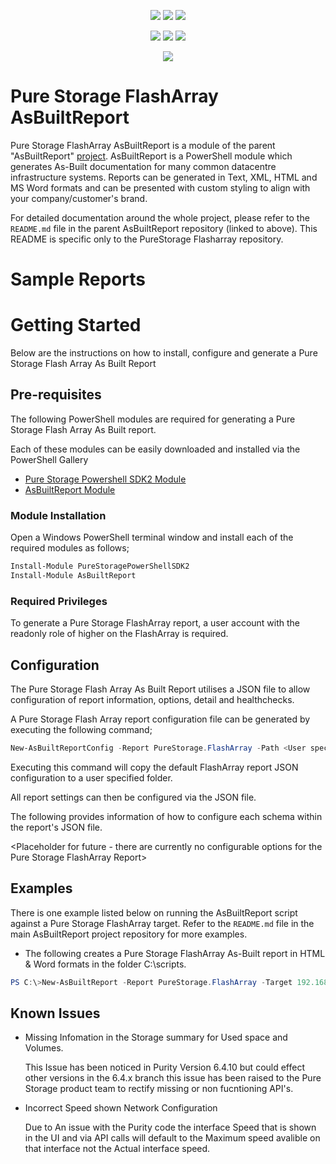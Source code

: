 <p align="center">
    <a href="https://www.powershellgallery.com/packages/AsBuiltReport.PureStorage.FlashArray/" alt="PowerShell Gallery Version">
        <img src="https://img.shields.io/powershellgallery/v/AsBuiltReport.PureStorage.FlashArray.svg" /></a>
    <a href="https://www.powershellgallery.com/packages/AsBuiltReport.PureStorage.FlashArray/" alt="PS Gallery Downloads">
        <img src="https://img.shields.io/powershellgallery/dt/AsBuiltReport.PureStorage.FlashArray.svg" /></a>
    <a href="https://www.powershellgallery.com/packages/AsBuiltReport.PureStorage.FlashArray/" alt="PS Platform">
        <img src="https://img.shields.io/powershellgallery/p/AsBuiltReport.PureStorage.FlashArray.svg" /></a>
</p>
<p align="center">
    <a href="https://github.com/AsBuiltReport/AsBuiltReport.PureStorage.FlashArray/graphs/commit-activity" alt="GitHub Last Commit">
        <img src="https://img.shields.io/github/last-commit/AsBuiltReport/AsBuiltReport.PureStorage.FlashArray/master.svg" /></a>
    <a href="https://raw.githubusercontent.com/AsBuiltReport/AsBuiltReport.PureStorage.FlashArray/master/LICENSE" alt="GitHub License">
        <img src="https://img.shields.io/github/license/AsBuiltReport/AsBuiltReport.PureStorage.FlashArray.svg" /></a>
    <a href="https://github.com/AsBuiltReport/AsBuiltReport.PureStorage.FlashArray/graphs/contributors" alt="GitHub Contributors">
        <img src="https://img.shields.io/github/contributors/AsBuiltReport/AsBuiltReport.PureStorage.FlashArray.svg"/></a>
</p>
<p align="center">
    <a href="https://twitter.com/AsBuiltReport" alt="Twitter">
            <img src="https://img.shields.io/twitter/follow/AsBuiltReport.svg?style=social"/></a>
</p>

# Pure Storage FlashArray AsBuiltReport

Pure Storage FlashArray AsBuiltReport is a module of the parent "AsBuiltReport" [project](https://github.com/AsBuiltReport/AsBuiltReport). AsBuiltReport is a PowerShell module which generates As-Built documentation for many common datacentre infrastructure systems. Reports can be generated in Text, XML, HTML and MS Word formats and can be presented with custom styling to align with your company/customer's brand.

For detailed documentation around the whole project, please refer to the `README.md` file in the parent AsBuiltReport repository (linked to above). This README is specific only to the PureStorage Flasharray repository.

# Sample Reports

<Coming Soon>

# Getting Started

Below are the instructions on how to install, configure and generate a Pure Storage Flash Array As Built Report

## Pre-requisites
The following PowerShell modules are required for generating a Pure Storage Flash Array As Built report.

Each of these modules can be easily downloaded and installed via the PowerShell Gallery 

- [Pure Storage Powershell SDK2 Module](https://www.powershellgallery.com/packages/PureStoragePowerShellSDK2)
- [AsBuiltReport Module](https://www.powershellgallery.com/packages/AsBuiltReport/)

### Module Installation

Open a Windows PowerShell terminal window and install each of the required modules as follows;
```powershell
Install-Module PureStoragePowerShellSDK2
Install-Module AsBuiltReport
```

### Required Privileges

To generate a Pure Storage FlashArray report, a user account with the readonly role of higher on the FlashArray is required.

## Configuration

The Pure Storage Flash Array As Built Report utilises a JSON file to allow configuration of report information, options, detail and healthchecks.

A Pure Storage Flash Array report configuration file can be generated by executing the following command;
```powershell
New-AsBuiltReportConfig -Report PureStorage.FlashArray -Path <User specified folder> -Name <Optional>
```

Executing this command will copy the default FlashArray report JSON configuration to a user specified folder.

All report settings can then be configured via the JSON file.

The following provides information of how to configure each schema within the report's JSON file.

<Placeholder for future - there are currently no configurable options for the Pure Storage FlashArray Report>


## Examples
There is one example listed below on running the AsBuiltReport script against a Pure Storage FlashArray target. Refer to the `README.md` file in the main AsBuiltReport project repository for more examples.

- The following creates a Pure Storage FlashArray As-Built report in HTML & Word formats in the folder C:\scripts\.
```powershell
PS C:\>New-AsBuiltReport -Report PureStorage.FlashArray -Target 192.168.1.100 -Credential (Get-Credential) -Format HTML,Word -OutputPath C:\scripts\
```

## Known Issues

- Missing Infomation in the Storage summary for Used space and Volumes.

  This Issue has been noticed in Purity Version 6.4.10 but could effect other versions in the 6.4.x branch this issue has been raised to the Pure Storage product team to rectify missing or non fucntioning API's.

- Incorrect Speed shown Network Configuration

  Due to An issue with the Purity code the interface Speed that is shown in the UI and via API calls will default to the Maximum speed avalible on that interface not the Actual interface speed. 
